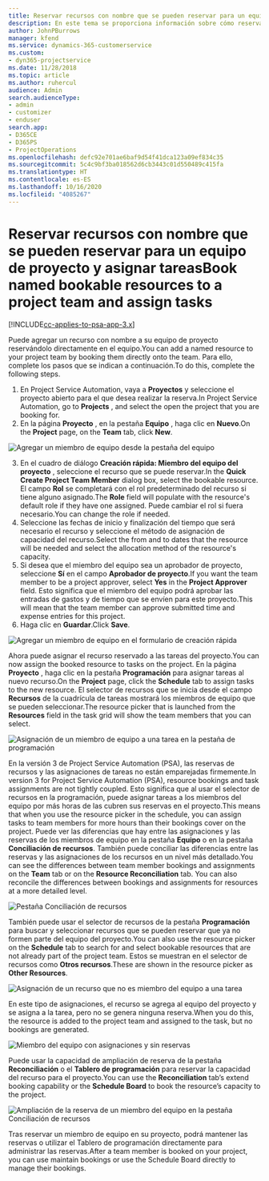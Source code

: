 ```yaml
---
title: Reservar recursos con nombre que se pueden reservar para un equipo de proyecto y asignar tareas
description: En este tema se proporciona información sobre cómo reservar recursos con nombre para equipos de proyectos y asignarlos a tareas.
author: JohnPBurrows
manager: kfend
ms.service: dynamics-365-customerservice
ms.custom:
- dyn365-projectservice
ms.date: 11/28/2018
ms.topic: article
ms.author: ruhercul
audience: Admin
search.audienceType:
- admin
- customizer
- enduser
search.app:
- D365CE
- D365PS
- ProjectOperations
ms.openlocfilehash: defc92e701ae6baf9d54f41dca123a09ef834c35
ms.sourcegitcommit: 5c4c9bf3ba018562d6cb3443c01d550489c415fa
ms.translationtype: HT
ms.contentlocale: es-ES
ms.lasthandoff: 10/16/2020
ms.locfileid: "4085267"
---
```

# <a name="book-named-bookable-resources-to-a-project-team-and-assign-tasks"></a><span data-ttu-id="a0592-103">Reservar recursos con nombre que se pueden reservar para un equipo de proyecto y asignar tareas</span><span class="sxs-lookup"><span data-stu-id="a0592-103">Book named bookable resources to a project team and assign tasks</span></span> 

[!INCLUDE[cc-applies-to-psa-app-3.x](../includes/cc-applies-to-psa-app-3x.md)]

<span data-ttu-id="a0592-104">Puede agregar un recurso con nombre a su equipo de proyecto reservándolo directamente en el equipo.</span><span class="sxs-lookup"><span data-stu-id="a0592-104">You can  add a named resource to your project team by booking them directly onto the team.</span></span> <span data-ttu-id="a0592-105">Para ello, complete los pasos que se indican a continuación.</span><span class="sxs-lookup"><span data-stu-id="a0592-105">To do this, complete the following steps.</span></span>

1. <span data-ttu-id="a0592-106">En Project Service Automation, vaya a **Proyectos** y seleccione el proyecto abierto para el que desea realizar la reserva.</span><span class="sxs-lookup"><span data-stu-id="a0592-106">In  Project Service Automation, go to **Projects** , and select the open the project that you are booking for.</span></span>
2. <span data-ttu-id="a0592-107">En la página **Proyecto** , en la pestaña **Equipo** , haga clic en **Nuevo**.</span><span class="sxs-lookup"><span data-stu-id="a0592-107">On the **Project** page, on the **Team** tab, click **New**.</span></span> 

![Agregar un miembro de equipo desde la pestaña del equipo](media/RM-how-to-1.png)

3. <span data-ttu-id="a0592-109">En el cuadro de diálogo **Creación rápida: Miembro del equipo del proyecto** , seleccione el recurso que se puede reservar.</span><span class="sxs-lookup"><span data-stu-id="a0592-109">In the **Quick Create Project Team Member** dialog box, select the bookable resource.</span></span> <span data-ttu-id="a0592-110">El campo **Rol** se completará con el rol predeterminado del recurso si tiene alguno asignado.</span><span class="sxs-lookup"><span data-stu-id="a0592-110">The **Role** field will populate with the resource's default role if they have one assigned.</span></span> <span data-ttu-id="a0592-111">Puede cambiar el rol si fuera necesario.</span><span class="sxs-lookup"><span data-stu-id="a0592-111">You can change the role if needed.</span></span> 
4. <span data-ttu-id="a0592-112">Seleccione las fechas de inicio y finalización del tiempo que será necesario el recurso y seleccione el método de asignación de capacidad del recurso.</span><span class="sxs-lookup"><span data-stu-id="a0592-112">Select the from and to dates that the resource will be needed and select the allocation method of the resource's capacity.</span></span> 
5. <span data-ttu-id="a0592-113">Si desea que el miembro del equipo sea un aprobador de proyecto, seleccione **Sí** en el campo **Aprobador de proyecto**.</span><span class="sxs-lookup"><span data-stu-id="a0592-113">If you want the team member to be a project approver, select **Yes** in the **Project Approver** field.</span></span> <span data-ttu-id="a0592-114">Esto significa que el miembro del equipo podrá aprobar las entradas de gastos y de tiempo que se envíen para este proyecto.</span><span class="sxs-lookup"><span data-stu-id="a0592-114">This will mean that the team member can approve submitted time and expense entries for this project.</span></span> 
6. <span data-ttu-id="a0592-115">Haga clic en **Guardar**.</span><span class="sxs-lookup"><span data-stu-id="a0592-115">Click **Save**.</span></span>

![Agregar un miembro de equipo en el formulario de creación rápida](media/RM-how-to-2.png)


<span data-ttu-id="a0592-117">Ahora puede asignar el recurso reservado a las tareas del proyecto.</span><span class="sxs-lookup"><span data-stu-id="a0592-117">You can now assign the booked resource to tasks on the project.</span></span> <span data-ttu-id="a0592-118">En la página **Proyecto** , haga clic en la pestaña **Programación** para asignar tareas al nuevo recurso.</span><span class="sxs-lookup"><span data-stu-id="a0592-118">On the **Project** page, click the **Schedule** tab to assign tasks to the new resource.</span></span> <span data-ttu-id="a0592-119">El selector de recursos que se inicia desde el campo **Recursos** de la cuadrícula de tareas mostrará los miembros de equipo que se pueden seleccionar.</span><span class="sxs-lookup"><span data-stu-id="a0592-119">The resource picker that is launched from the **Resources** field in the task grid will show the team members that you can select.</span></span>

![Asignación de un miembro de equipo a una tarea en la pestaña de programación](media/RM-how-to-3.png)

<span data-ttu-id="a0592-121">En la versión 3 de Project Service Automation (PSA), las reservas de recursos y las asignaciones de tareas no están emparejadas firmemente.</span><span class="sxs-lookup"><span data-stu-id="a0592-121">In version 3 for Project Service Automation (PSA), resource bookings and task assignments are not tightly coupled.</span></span> <span data-ttu-id="a0592-122">Esto significa que al usar el selector de recursos en la programación, puede asignar tareas a los miembros del equipo por más horas de las cubren sus reservas en el proyecto.</span><span class="sxs-lookup"><span data-stu-id="a0592-122">This means that when you use the resource picker in the schedule, you can assign tasks to team members for more hours than their bookings cover on the project.</span></span>
<span data-ttu-id="a0592-123">Puede ver las diferencias que hay entre las asignaciones y las reservas de los miembros de equipo en la pestaña **Equipo** o en la pestaña **Conciliación de recursos**. También puede conciliar las diferencias entre las reservas y las asignaciones de los recursos en un nivel más detallado.</span><span class="sxs-lookup"><span data-stu-id="a0592-123">You can see the differences between team member bookings and assignments on the **Team** tab or on the **Resource Reconciliation** tab. You can also reconcile the differences between bookings and assignments for resources at a more detailed level.</span></span>

![Pestaña Conciliación de recursos](media/RM-how-to-4.png)

<span data-ttu-id="a0592-125">También puede usar el selector de recursos de la pestaña **Programación** para buscar y seleccionar recursos que se pueden reservar que ya no formen parte del equipo del proyecto.</span><span class="sxs-lookup"><span data-stu-id="a0592-125">You can also use the resource picker on the **Schedule** tab to search for and select bookable resources that are not already part of the project team.</span></span> <span data-ttu-id="a0592-126">Estos se muestran en el selector de recursos como **Otros recursos**.</span><span class="sxs-lookup"><span data-stu-id="a0592-126">These are shown in the resource picker as **Other Resources**.</span></span>

![Asignación de un recurso que no es miembro del equipo a una tarea](media/RM-how-to-5.png)

<span data-ttu-id="a0592-128">En este tipo de asignaciones, el recurso se agrega al equipo del proyecto y se asigna a la tarea, pero no se genera ninguna reserva.</span><span class="sxs-lookup"><span data-stu-id="a0592-128">When you do this, the resource is added to the project team and assigned to the task, but no bookings are generated.</span></span>

![Miembro del equipo con asignaciones y sin reservas](media/RM-how-to-6.png)

<span data-ttu-id="a0592-130">Puede usar la capacidad de ampliación de reserva de la pestaña **Reconciliación** o el **Tablero de programación** para reservar la capacidad del recurso para el proyecto.</span><span class="sxs-lookup"><span data-stu-id="a0592-130">You can use the **Reconciliation** tab’s extend booking capability or the **Schedule Board** to book the resource’s capacity to the project.</span></span>

![Ampliación de la reserva de un miembro del equipo en la pestaña Conciliación de recursos](media/RM-how-to-7.png)

<span data-ttu-id="a0592-132">Tras reservar un miembro de equipo en su proyecto, podrá mantener las reservas o utilizar el Tablero de programación directamente para administrar las reservas.</span><span class="sxs-lookup"><span data-stu-id="a0592-132">After a team member is booked on your project, you can use maintain bookings or use the Schedule Board directly to manage their bookings.</span></span>
